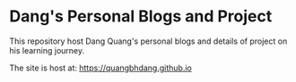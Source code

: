 # Dang's Personal Blogs and Project

This repository host Dang Quang's personal blogs and details of project on his learning journey.

The site is host at:
https://quangbhdang.github.io

